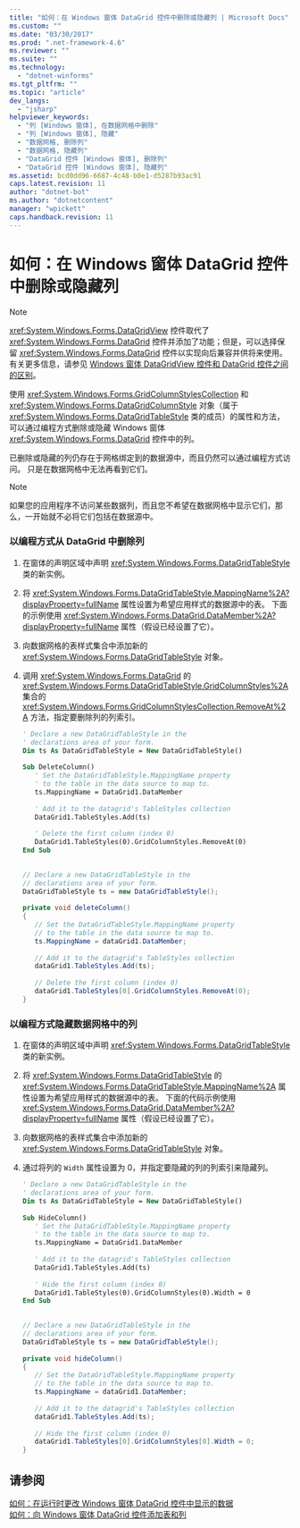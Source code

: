 ```yaml
---
title: "如何：在 Windows 窗体 DataGrid 控件中删除或隐藏列 | Microsoft Docs"
ms.custom: ""
ms.date: "03/30/2017"
ms.prod: ".net-framework-4.6"
ms.reviewer: ""
ms.suite: ""
ms.technology: 
  - "dotnet-winforms"
ms.tgt_pltfrm: ""
ms.topic: "article"
dev_langs: 
  - "jsharp"
helpviewer_keywords: 
  - "列 [Windows 窗体], 在数据网格中删除"
  - "列 [Windows 窗体], 隐藏"
  - "数据网格, 删除列"
  - "数据网格, 隐藏列"
  - "DataGrid 控件 [Windows 窗体], 删除列"
  - "DataGrid 控件 [Windows 窗体], 隐藏列"
ms.assetid: bcd0dd96-6687-4c48-b0e1-d5287b93ac91
caps.latest.revision: 11
author: "dotnet-bot"
ms.author: "dotnetcontent"
manager: "wpickett"
caps.handback.revision: 11
---
```

# 如何：在 Windows 窗体 DataGrid 控件中删除或隐藏列
> [!NOTE]
>  <xref:System.Windows.Forms.DataGridView> 控件取代了 <xref:System.Windows.Forms.DataGrid> 控件并添加了功能；但是，可以选择保留 <xref:System.Windows.Forms.DataGrid> 控件以实现向后兼容并供将来使用。  有关更多信息，请参见 [Windows 窗体 DataGridView 控件和 DataGrid 控件之间的区别](../../../../docs/framework/winforms/controls/differences-between-the-windows-forms-datagridview-and-datagrid-controls.md)。  
  
 使用 <xref:System.Windows.Forms.GridColumnStylesCollection> 和 <xref:System.Windows.Forms.DataGridColumnStyle> 对象（属于 <xref:System.Windows.Forms.DataGridTableStyle> 类的成员）的属性和方法，可以通过编程方式删除或隐藏 Windows 窗体 <xref:System.Windows.Forms.DataGrid> 控件中的列。  
  
 已删除或隐藏的列仍存在于网格绑定到的数据源中，而且仍然可以通过编程方式访问。  只是在数据网格中无法再看到它们。  
  
> [!NOTE]
>  如果您的应用程序不访问某些数据列，而且您不希望在数据网格中显示它们，那么，一开始就不必将它们包括在数据源中。  
  
### 以编程方式从 DataGrid 中删除列  
  
1.  在窗体的声明区域中声明 <xref:System.Windows.Forms.DataGridTableStyle> 类的新实例。  
  
2.  将 <xref:System.Windows.Forms.DataGridTableStyle.MappingName%2A?displayProperty=fullName> 属性设置为希望应用样式的数据源中的表。  下面的示例使用 <xref:System.Windows.Forms.DataGrid.DataMember%2A?displayProperty=fullName> 属性（假设已经设置了它）。  
  
3.  向数据网格的表样式集合中添加新的 <xref:System.Windows.Forms.DataGridTableStyle> 对象。  
  
4.  调用 <xref:System.Windows.Forms.DataGrid> 的 <xref:System.Windows.Forms.DataGridTableStyle.GridColumnStyles%2A> 集合的 <xref:System.Windows.Forms.GridColumnStylesCollection.RemoveAt%2A> 方法，指定要删除列的列索引。  
  
    ```vb  
    ' Declare a new DataGridTableStyle in the  
    ' declarations area of your form.  
    Dim ts As DataGridTableStyle = New DataGridTableStyle()  
  
    Sub DeleteColumn()  
       ' Set the DataGridTableStyle.MappingName property  
       ' to the table in the data source to map to.  
       ts.MappingName = DataGrid1.DataMember  
  
       ' Add it to the datagrid's TableStyles collection  
       DataGrid1.TableStyles.Add(ts)  
  
       ' Delete the first column (index 0)  
       DataGrid1.TableStyles(0).GridColumnStyles.RemoveAt(0)  
    End Sub  
  
    ```  
  
    ```csharp  
    // Declare a new DataGridTableStyle in the  
    // declarations area of your form.  
    DataGridTableStyle ts = new DataGridTableStyle();  
  
    private void deleteColumn()  
    {  
       // Set the DataGridTableStyle.MappingName property  
       // to the table in the data source to map to.  
       ts.MappingName = dataGrid1.DataMember;  
  
       // Add it to the datagrid's TableStyles collection  
       dataGrid1.TableStyles.Add(ts);  
  
       // Delete the first column (index 0)  
       dataGrid1.TableStyles[0].GridColumnStyles.RemoveAt(0);  
    }  
    ```  
  
### 以编程方式隐藏数据网格中的列  
  
1.  在窗体的声明区域中声明 <xref:System.Windows.Forms.DataGridTableStyle> 类的新实例。  
  
2.  将 <xref:System.Windows.Forms.DataGridTableStyle> 的 <xref:System.Windows.Forms.DataGridTableStyle.MappingName%2A> 属性设置为希望应用样式的数据源中的表。  下面的代码示例使用 <xref:System.Windows.Forms.DataGrid.DataMember%2A?displayProperty=fullName> 属性（假设已经设置了它）。  
  
3.  向数据网格的表样式集合中添加新的 <xref:System.Windows.Forms.DataGridTableStyle> 对象。  
  
4.  通过将列的 `Width`  属性设置为 0，并指定要隐藏的列的列索引来隐藏列。  
  
    ```vb  
    ' Declare a new DataGridTableStyle in the  
    ' declarations area of your form.  
    Dim ts As DataGridTableStyle = New DataGridTableStyle()  
  
    Sub HideColumn()  
       ' Set the DataGridTableStyle.MappingName property  
       ' to the table in the data source to map to.  
       ts.MappingName = DataGrid1.DataMember  
  
       ' Add it to the datagrid's TableStyles collection  
       DataGrid1.TableStyles.Add(ts)  
  
       ' Hide the first column (index 0)  
       DataGrid1.TableStyles(0).GridColumnStyles(0).Width = 0  
    End Sub  
  
    ```  
  
    ```csharp  
    // Declare a new DataGridTableStyle in the  
    // declarations area of your form.  
    DataGridTableStyle ts = new DataGridTableStyle();  
  
    private void hideColumn()  
    {  
       // Set the DataGridTableStyle.MappingName property  
       // to the table in the data source to map to.  
       ts.MappingName = dataGrid1.DataMember;  
  
       // Add it to the datagrid's TableStyles collection  
       dataGrid1.TableStyles.Add(ts);  
  
       // Hide the first column (index 0)  
       dataGrid1.TableStyles[0].GridColumnStyles[0].Width = 0;  
    }  
    ```  
  
## 请参阅  
 [如何：在运行时更改 Windows 窗体 DataGrid 控件中显示的数据](../../../../docs/framework/winforms/controls/change-displayed-data-at-run-time-wf-datagrid-control.md)   
 [如何：向 Windows 窗体 DataGrid 控件添加表和列](../../../../docs/framework/winforms/controls/how-to-add-tables-and-columns-to-the-windows-forms-datagrid-control.md)